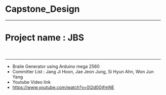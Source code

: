 # Capstone_Design
----------------------------
# Project name : JBS</br></br>
-----------------------
- Braile Generator using Arduino mega 2560
- Committer List : Jang Ji Hoon, Jae Jeon Jung, Si Hyun Ahn, Won Jun Yang
- Youtube Video link
- https://www.youtube.com/watch?v=0I2d0GjfmNE
